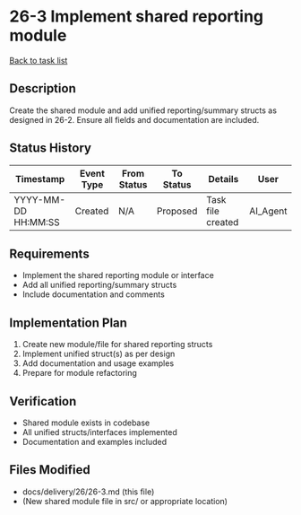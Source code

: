 # 26-3 Implement shared reporting module

[Back to task list](./tasks.md)

## Description

Create the shared module and add unified reporting/summary structs as designed in 26-2. Ensure all fields and documentation are included.

## Status History

| Timestamp | Event Type | From Status | To Status | Details | User |
|-----------|------------|-------------|-----------|---------|------|
| YYYY-MM-DD HH:MM:SS | Created | N/A | Proposed | Task file created | AI_Agent |

## Requirements

- Implement the shared reporting module or interface
- Add all unified reporting/summary structs
- Include documentation and comments

## Implementation Plan

1. Create new module/file for shared reporting structs
2. Implement unified struct(s) as per design
3. Add documentation and usage examples
4. Prepare for module refactoring

## Verification

- Shared module exists in codebase
- All unified structs/interfaces implemented
- Documentation and examples included

## Files Modified

- docs/delivery/26/26-3.md (this file)
- (New shared module file in src/ or appropriate location) 